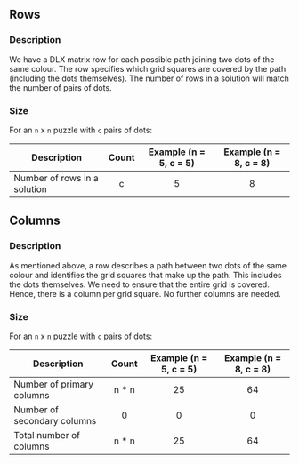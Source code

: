 ## Rows

### Description

We have a DLX matrix row for each possible path joining two dots of the same colour.
The row specifies which grid squares are covered by the path (including the dots themselves).
The number of rows in a solution will match the number of pairs of dots.

### Size

For an `n` x `n` puzzle with `c` pairs of dots:

| Description | Count | Example (n = 5, c = 5) | Example (n = 8, c = 8) |
| --- | :-: | :-: | :-: |
| Number of rows in a solution | c | 5 | 8 |

## Columns

### Description

As mentioned above, a row describes a path between two dots of the same colour and identifies the grid
squares that make up the path. This includes the dots themselves. We need to ensure that the entire grid
is covered. Hence, there is a column per grid square. No further columns are needed.

### Size

For an `n` x `n` puzzle with `c` pairs of dots:

| Description | Count | Example (n = 5, c = 5) | Example (n = 8, c = 8) |
| --- | :-: | :-: | :-: |
| Number of primary columns | n * n | 25 | 64 |
| Number of secondary columns | 0 | 0 | 0 |
| Total number of columns | n * n | 25 | 64 |
